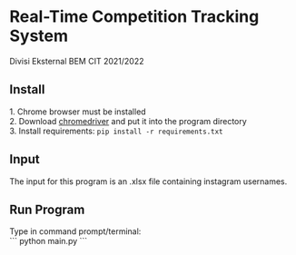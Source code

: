 <h1>Real-Time Competition Tracking System</h1>
Divisi Eksternal BEM CIT 2021/2022 <br>

<h2>Install</h2>
1. Chrome browser must be installed <br>
2. Download <a href="https://sites.google.com/a/chromium.org/chromedriver/" rel="nofollow">chromedriver</a> and put it into  the program directory <br>
3. Install requirements: <code>pip install -r requirements.txt </code> <br>

<h2>Input</h2>
The input for this program is an .xlsx file containing instagram usernames. 

<h2>Run Program</h2>
Type in command prompt/terminal:<br>
```
python main.py 
```
